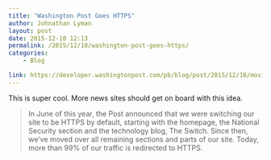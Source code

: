 ```yaml
---
title: "Washington Post Goes HTTPS"
author: Johnathan Lyman
layout: post
date: 2015-12-10 12:13
permalink: /2015/12/10/washington-post-goes-https/
categories:
    - Blog

link: https://developer.washingtonpost.com/pb/blog/post/2015/12/10/moving-the-washington-post-to-https/
---
```


This is super cool. More news sites should get on board with this idea.

> In June of this year, the Post announced that we were switching our site to be HTTPS by default, starting with the homepage, the National Security section and the technology blog, The Switch. Since then, we’ve moved over all remaining sections and parts of our site. Today, more than 99% of our traffic is redirected to HTTPS.
